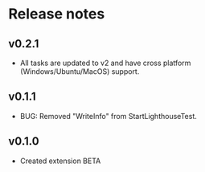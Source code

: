 # Release notes

## v0.2.1
- All tasks are updated to v2 and have cross platform (Windows/Ubuntu/MacOS) support.

## v0.1.1
- BUG: Removed "WriteInfo" from StartLighthouseTest.  


## v0.1.0
- Created extension BETA  
